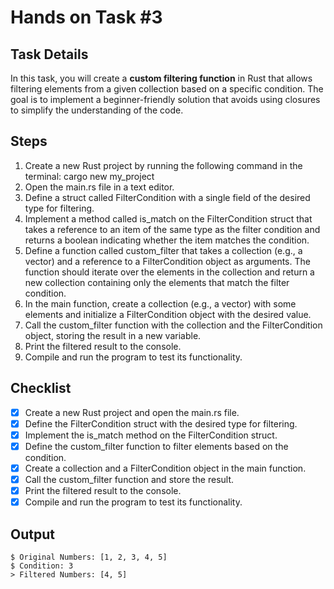 # Hands on Task #3

## Task Details

In this task, you will create a **custom filtering function** in Rust that allows filtering elements from a given collection based on a specific condition. The goal is to implement a beginner-friendly solution that avoids using closures to simplify the understanding of the code.

## Steps

1. Create a new Rust project by running the following command in the terminal:
cargo new my_project
2. Open the main.rs file in a text editor.
3. Define a struct called FilterCondition with a single field of the desired type for filtering.
4. Implement a method called is_match on the FilterCondition struct that takes a reference to an item of the same type as the filter condition and returns a boolean indicating whether the item matches the condition.
5. Define a function called custom_filter that takes a collection (e.g., a vector) and a reference to a FilterCondition object as arguments. The function should iterate over the elements in the collection and return a new collection containing only the elements that match the filter condition.
6. In the main function, create a collection (e.g., a vector) with some elements and initialize a FilterCondition object with the desired value.
7. Call the custom_filter function with the collection and the FilterCondition object, storing the result in a new variable.
8. Print the filtered result to the console.
9. Compile and run the program to test its functionality.

## Checklist

- [x] Create a new Rust project and open the main.rs file.
- [x] Define the FilterCondition struct with the desired type for filtering.
- [x] Implement the is_match method on the FilterCondition struct.
- [x] Define the custom_filter function to filter elements based on the condition.
- [x] Create a collection and a FilterCondition object in the main function.
- [x] Call the custom_filter function and store the result.
- [x] Print the filtered result to the console.
- [x] Compile and run the program to test its functionality.

## Output

```text
$ Original Numbers: [1, 2, 3, 4, 5]
$ Condition: 3
> Filtered Numbers: [4, 5]
```
